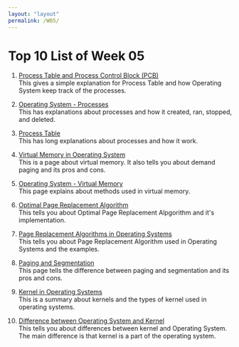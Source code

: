 ```yaml
---
layout: "layout"
permalink: /W05/
---
```


# Top 10 List of Week 05

1. [Process Table and Process Control Block (PCB)](https://www.geeksforgeeks.org/process-table-and-process-control-block-pcb/)<br>
This gives a simple explanation for Process Table and how Operating System keep track of the processes.

2. [Operating System - Processes](https://www.tutorialspoint.com/operating_system/os_processes.htm)<br>
This has explanations about processes and how it created, ran, stopped, and deleted.

3. [Process Table](https://exposnitc.github.io/os_design-files/process_table.html)<br>
This has long explanations about processes and how it work.

4. [Virtual Memory in Operating System](https://www.geeksforgeeks.org/virtual-memory-in-operating-system/)<br>
This is a page about virtual memory. It also tells you about demand paging and its pros and cons.

5. [Operating System - Virtual Memory](https://www.tutorialspoint.com/operating_system/os_virtual_memory.htm)<br>
This page explains about methods used in virtual memory.

6. [Optimal Page Replacement Algorithm](https://www.geeksforgeeks.org/optimal-page-replacement-algorithm/)<br>
This tells you about Optimal Page Replacement Alpgorithm and it's implementation.

7. [Page Replacement Algorithms in Operating Systems](https://www.geeksforgeeks.org/page-replacement-algorithms-in-operating-systems/)<br>
This tells you about Page Replacement Algorithm used in Operating Systems and the examples.

8. [Paging and Segmentation](https://www.enterprisestorageforum.com/hardware/paging-and-segmentation/)<br>
This page tells the difference between paging and segmentation and its pros and cons.

9. [Kernel in Operating Systems](https://www.geeksforgeeks.org/kernel-in-operating-system/)<br>
This is a summary about kernels and the types of kernel used in operating systems.

10. [Difference between Operating System and Kernel](https://www.geeksforgeeks.org/difference-between-operating-system-and-kernel/)<br>
This tells you about differences between kernel and Operating System. The main difference is that kernel is a part of the operating system.


